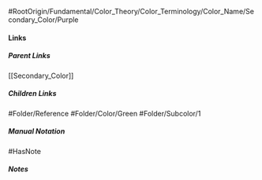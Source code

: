 #RootOrigin/Fundamental/Color_Theory/Color_Terminology/Color_Name/Secondary_Color/Purple
#### Links
##### Parent Links
[[Secondary_Color]]
##### Children Links
#Folder/Reference
#Folder/Color/Green
#Folder/Subcolor/1
##### Manual Notation

#HasNote
##### Notes
